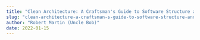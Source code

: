 ```yaml
---
title: "Clean Architecture: A Craftsman's Guide to Software Structure and Design"
slug: "clean-architecture-a-craftsman-s-guide-to-software-structure-and-design"
author: "Robert Martin (Uncle Bob)"
date: 2022-01-15
---
```

